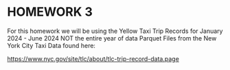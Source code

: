 
# HOMEWORK 3

For this homework we will be using the Yellow Taxi Trip Records for January 2024 - June 2024 NOT the entire year of data Parquet Files from the New York City Taxi Data found here:

<https://www.nyc.gov/site/tlc/about/tlc-trip-record-data.page>


